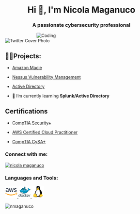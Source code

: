 <h1 align="center">Hi 👋, I'm Nicola Maganuco</h1>
<h3 align="center">A passionate cybersecurity professional</h3>
<img align="right" alt="Coding" width="400" src="https://i.pinimg.com/originals/8b/fd/01/8bfd01c18be1b5059bc0d7770d9dabf1.gif">

![Twitter Cover Photo](https://github.com/user-attachments/assets/b1ab3a9c-c9b8-46f9-b125-1ad03b77d6a5)




<h2>👨‍💻Projects:</h2> 

  
- [Amazon Macie](https://github.com/nmaganuco/AWS-Projects/tree/main/Amazon-Macie) 

- [Nessus Vulnerability Management](https://github.com/nmaganuco/NessusVulnMgmt) 

- [Active Directory](https://github.com/nmaganuco/Active-Directory/blob/main/AD-Lab-Build/README.md)

  

- 🌱 I’m currently learning **Splunk/Active Directory**

<h2>Certifications</h2> 

- <a href="https://www.credly.com/earner/earned/badge/b79c0362-7510-4183-a422-3c941877e608">CompTIA Security+</a> 

- <a href="https://www.credly.com/badges/d02301fc-3ed7-499e-9768-ed3df3cd1105">AWS Certified Cloud Practitioner</a> 

- <a href="https://www.credly.com/badges/a2a9ed1d-37bd-4623-a611-b01c7dd83eba">CompTIA CySA+</a> 

<h3 align="left">Connect with me:</h3>
<p align="left">
<a href="https://linkedin.com/in/nicola maganuco" target="blank"><img align="center" src="https://raw.githubusercontent.com/rahuldkjain/github-profile-readme-generator/master/src/images/icons/Social/linked-in-alt.svg" alt="nicola maganuco" height="30" width="40" /></a>
</p>

<h3 align="left">Languages and Tools:</h3>
<p align="left"> <a href="https://aws.amazon.com" target="_blank" rel="noreferrer"> <img src="https://raw.githubusercontent.com/devicons/devicon/master/icons/amazonwebservices/amazonwebservices-original-wordmark.svg" alt="aws" width="40" height="40"/> </a> <a href="https://www.docker.com/" target="_blank" rel="noreferrer"> <img src="https://raw.githubusercontent.com/devicons/devicon/master/icons/docker/docker-original-wordmark.svg" alt="docker" width="40" height="40"/> </a> <a href="https://www.linux.org/" target="_blank" rel="noreferrer"> <img src="https://raw.githubusercontent.com/devicons/devicon/master/icons/linux/linux-original.svg" alt="linux" width="40" height="40"/> </a> </p>


<p><img align="center" src="https://github-readme-streak-stats.herokuapp.com/?user=nmaganuco&" alt="nmaganuco" /></p>

